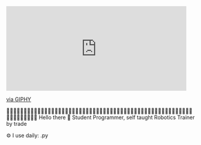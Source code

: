 
 <iframe src="https://giphy.com/embed/a2fVCj2CudIiY" width="480" height="225" frameBorder="0" class="giphy-embed" allowFullScreen></iframe><p><a href="https://giphy.com/gifs/cheezburger-robot-middle-finger-a2fVCj2CudIiY">via GIPHY</a></p>


🦾🦾🦾🦾🦾🦾🦾🦾🦾🦾🦾🦾🦾🦾🦾🦾🦾🦾🦾🦾🦾🦾🦾🦾🦾🦾🦾🦾🦾🦾🦾🦾🦾🦾🦾🦾🦾🦾🦾🦾🦾🦾🦾🦾🦾🦾🦾🦾🦾🦾🦾🦾🦾🦾🦾🦾🦾🦾🦾🦾🦾🦾🦾
Hello there 👋
Student Programmer, self taught
Robotics Trainer by trade

⚙️ I use daily: .py
